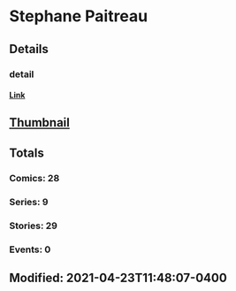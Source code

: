 # Stephane  Paitreau 
## Details
### detail
#### [Link](http://marvel.com/comics/creators/13282/stephane_paitreau?utm_campaign=apiRef&utm_source=225578a89fc76f3d20fbffda5d17a88d)
## [Thumbnail](http://i.annihil.us/u/prod/marvel/i/mg/b/40/image_not_available.jpg)
## Totals
### Comics: 28
### Series: 9
### Stories: 29
### Events: 0
## Modified: 2021-04-23T11:48:07-0400